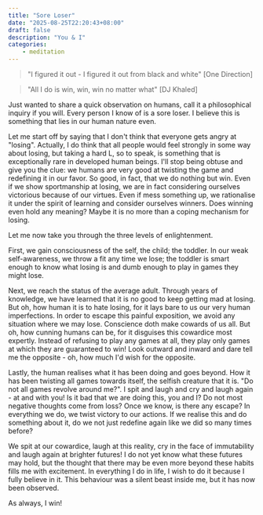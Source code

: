 ```yaml
---
title: "Sore Loser"
date: "2025-08-25T22:20:43+08:00"
draft: false
description: "You & I"
categories: 
    - meditation
---
```


> "I figured it out - I figured it out from black and white" [One Direction]

> "All I do is win, win, win no matter what" [DJ Khaled]

Just wanted to share a quick observation on humans, call it a philosophical inquiry if you will. Every person I know of is a sore loser. I believe this is something that lies in our human nature even.

Let me start off by saying that I don't think that everyone gets angry at "losing". Actually, I do think that all people would feel strongly in some way about losing, but taking a hard L, so to speak, is something that is exceptionally rare in developed human beings. I'll stop being obtuse and give you the clue: we humans are very good at twisting the game and redefining it in our favor. So good, in fact, that we do nothing but win. Even if we show sportmanship at losing, we are in fact considering ourselves victorious because of our virtues. Even if mess something up, we rationalise it under the spirit of learning and consider ourselves winners. Does winning even hold any meaning? Maybe it is no more than a coping mechanism for losing. 

Let me now take you through the three levels of enlightenment. 

First, we gain consciousness of the self, the child; the toddler. In our weak self-awareness, we throw a fit any time we lose; the toddler is smart enough to know what losing is and dumb enough to play in games they might lose. 

Next, we reach the status of the average adult. Through years of knowledge, we have learned that it is no good to keep getting mad at losing. But oh, how human it is to hate losing, for it lays bare to us our very human imperfections. In order to escape this painful exposition, we avoid any situation where we may lose. Conscience doth make cowards of us all. But oh, how cunning humans can be, for it disguises this cowardice most expertly. Instead of refusing to play any games at all, they play only games at which they are guaranteed to win! Look outward and inward and dare tell me the opposite - oh, how much I'd wish for the opposite. 

Lastly, the human realises what it has been doing and goes beyond. How it has been twisting all games towards itself, the selfish creature that it is. "Do not all games revolve around me?". I spit and laugh and cry and laugh again - at and with you! Is it bad that we are doing this, you and I? Do not most negative thoughts come from loss? Once we know, is there any escape? In everything we do, we twist victory to our actions. If we realise this and do something about it, do we not just redefine again like we did so many times before? 

We spit at our cowardice, laugh at this reality, cry in the face of immutability and laugh again at brighter futures! I do not yet know what these futures may hold, but the thought that there may be even more beyond these habits fills me with excitement. In everything I do in life, I wish to do it because I fully believe in it. This behaviour was a silent beast inside me, but it has now been observed. 

As always, I win!


